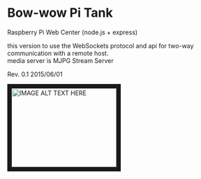 Bow-wow Pi Tank
=====================================================
Raspberry Pi Web Center (node.js + express)  

this version to use the WebSockets protocol and api for two-way communication with a remote host.  
media server is MJPG Stream Server  

Rev. 0.1 2015/06/01

<a href="http://www.youtube.com/watch?feature=player_embedded&v=pDa3TXEhJ4Y
" target="_blank"><img src="http://img.youtube.com/vi/pDa3TXEhJ4Y/0.jpg" 
alt="IMAGE ALT TEXT HERE" width="240" height="180" border="10" /></a>
